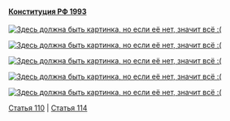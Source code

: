 #### [Конституция РФ 1993](https://lalawland.github.io/eurasia/russia/const)

[![Здесь должна быть картинка, но если её нет, значит всё :(](https://sun9-west.userapi.com/sun9-64/s/v1/ig2/vosXSMhbAJ_sqgo9zWpH7IcZ_CLkU4ZzjZT685PqAHcQX9yMpkZHA_iZQkUE7887n56fK0Uya7kaFVxOEz1XExUX.jpg?size=1280x720&quality=95&type=album)](https://sun9-west.userapi.com/sun9-64/s/v1/ig2/vosXSMhbAJ_sqgo9zWpH7IcZ_CLkU4ZzjZT685PqAHcQX9yMpkZHA_iZQkUE7887n56fK0Uya7kaFVxOEz1XExUX.jpg?size=1280x720&quality=95&type=album)

[![Здесь должна быть картинка, но если её нет, значит всё :(](https://sun9-west.userapi.com/sun9-46/s/v1/ig2/rwK6wewtJxjN1nh77c5BLJqWxSZiPmtJPhDlPfaH2bG7fW1BN_d70A_eAUtQVNoixVSlIEfGQGV1r3kyJ61_VRM2.jpg?size=1280x720&quality=95&type=album)](https://sun9-west.userapi.com/sun9-46/s/v1/ig2/rwK6wewtJxjN1nh77c5BLJqWxSZiPmtJPhDlPfaH2bG7fW1BN_d70A_eAUtQVNoixVSlIEfGQGV1r3kyJ61_VRM2.jpg?size=1280x720&quality=95&type=album)

[![Здесь должна быть картинка, но если её нет, значит всё :(](https://sun9-west.userapi.com/sun9-38/s/v1/ig2/upw4EN3LRhlY5jHBbcfiX2uZG3BqLBEnkX-KJC3z9UdAn_CenGaZeke9Jvk_POv1WhhBV9KJTGHPjUZXkGrcv9cX.jpg?size=1280x720&quality=95&type=album)](https://sun9-west.userapi.com/sun9-38/s/v1/ig2/upw4EN3LRhlY5jHBbcfiX2uZG3BqLBEnkX-KJC3z9UdAn_CenGaZeke9Jvk_POv1WhhBV9KJTGHPjUZXkGrcv9cX.jpg?size=1280x720&quality=95&type=album)

[![Здесь должна быть картинка, но если её нет, значит всё :(](https://sun9-east.userapi.com/sun9-25/s/v1/ig2/Bfa_AoaCzhj1jzQWNUJ6NviSO3346Ffe1Gb4ebs_72yLlP46ihFB13044K8fIqXITHpIjh5e_8oe9FZZuZZddoTJ.jpg?size=1280x720&quality=95&type=album)](https://sun9-east.userapi.com/sun9-25/s/v1/ig2/Bfa_AoaCzhj1jzQWNUJ6NviSO3346Ffe1Gb4ebs_72yLlP46ihFB13044K8fIqXITHpIjh5e_8oe9FZZuZZddoTJ.jpg?size=1280x720&quality=95&type=album)

[![Здесь должна быть картинка, но если её нет, значит всё :(](https://sun9-west.userapi.com/sun9-4/s/v1/ig2/3JW5XdBeOgIZEV6wLhet7WbeuMgOcuLcRyoysxLZDct4jSa6AQKRYHBPxr7kotTcozDayzlr0hI7MO8GMdIJEXVc.jpg?size=1280x720&quality=95&type=album)](https://sun9-west.userapi.com/sun9-4/s/v1/ig2/3JW5XdBeOgIZEV6wLhet7WbeuMgOcuLcRyoysxLZDct4jSa6AQKRYHBPxr7kotTcozDayzlr0hI7MO8GMdIJEXVc.jpg?size=1280x720&quality=95&type=album)

[Статья 110](https://lalawland.github.io/eurasia/russia/const/art110) | [Статья 114](https://lalawland.github.io/eurasia/russia/const/art114)
